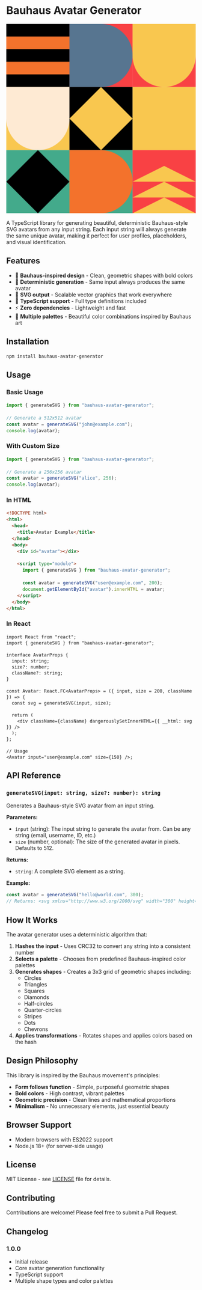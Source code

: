 # Bauhaus Avatar Generator

![Bauhaus Avatar Generator](pages/favicon.svg)

A TypeScript library for generating beautiful, deterministic Bauhaus-style SVG avatars from any input string. Each input string will always generate the same unique avatar, making it perfect for user profiles, placeholders, and visual identification.

## Features

- 🎨 **Bauhaus-inspired design** - Clean, geometric shapes with bold colors
- 🔄 **Deterministic generation** - Same input always produces the same avatar
- 📱 **SVG output** - Scalable vector graphics that work everywhere
- 🎯 **TypeScript support** - Full type definitions included
- ⚡ **Zero dependencies** - Lightweight and fast
- 🎲 **Multiple palettes** - Beautiful color combinations inspired by Bauhaus art

## Installation

```bash
npm install bauhaus-avatar-generator
```

## Usage

### Basic Usage

```typescript
import { generateSVG } from "bauhaus-avatar-generator";

// Generate a 512x512 avatar
const avatar = generateSVG("john@example.com");
console.log(avatar);
```

### With Custom Size

```typescript
import { generateSVG } from "bauhaus-avatar-generator";

// Generate a 256x256 avatar
const avatar = generateSVG("alice", 256);
console.log(avatar);
```

### In HTML

```html
<!DOCTYPE html>
<html>
  <head>
    <title>Avatar Example</title>
  </head>
  <body>
    <div id="avatar"></div>

    <script type="module">
      import { generateSVG } from "bauhaus-avatar-generator";

      const avatar = generateSVG("user@example.com", 200);
      document.getElementById("avatar").innerHTML = avatar;
    </script>
  </body>
</html>
```

### In React

```tsx
import React from "react";
import { generateSVG } from "bauhaus-avatar-generator";

interface AvatarProps {
  input: string;
  size?: number;
  className?: string;
}

const Avatar: React.FC<AvatarProps> = ({ input, size = 200, className }) => {
  const svg = generateSVG(input, size);

  return (
    <div className={className} dangerouslySetInnerHTML={{ __html: svg }} />
  );
};

// Usage
<Avatar input="user@example.com" size={150} />;
```

## API Reference

### `generateSVG(input: string, size?: number): string`

Generates a Bauhaus-style SVG avatar from an input string.

**Parameters:**

- `input` (string): The input string to generate the avatar from. Can be any string (email, username, ID, etc.)
- `size` (number, optional): The size of the generated avatar in pixels. Defaults to 512.

**Returns:**

- `string`: A complete SVG element as a string.

**Example:**

```typescript
const avatar = generateSVG("hello@world.com", 300);
// Returns: <svg xmlns="http://www.w3.org/2000/svg" width="300" height="300" viewBox="0 0 300 300">...</svg>
```

## How It Works

The avatar generator uses a deterministic algorithm that:

1. **Hashes the input** - Uses CRC32 to convert any string into a consistent number
2. **Selects a palette** - Chooses from predefined Bauhaus-inspired color palettes
3. **Generates shapes** - Creates a 3x3 grid of geometric shapes including:
   - Circles
   - Triangles
   - Squares
   - Diamonds
   - Half-circles
   - Quarter-circles
   - Stripes
   - Dots
   - Chevrons
4. **Applies transformations** - Rotates shapes and applies colors based on the hash

## Design Philosophy

This library is inspired by the Bauhaus movement's principles:

- **Form follows function** - Simple, purposeful geometric shapes
- **Bold colors** - High contrast, vibrant palettes
- **Geometric precision** - Clean lines and mathematical proportions
- **Minimalism** - No unnecessary elements, just essential beauty

## Browser Support

- Modern browsers with ES2022 support
- Node.js 18+ (for server-side usage)

## License

MIT License - see [LICENSE](LICENSE) file for details.

## Contributing

Contributions are welcome! Please feel free to submit a Pull Request.

## Changelog

### 1.0.0

- Initial release
- Core avatar generation functionality
- TypeScript support
- Multiple shape types and color palettes
